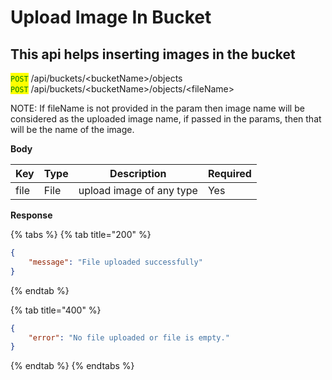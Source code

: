 # Upload Image In Bucket

## This api helps inserting images in the bucket

<mark style="color:green;">`POST`</mark> /api/buckets/\<bucketName>/objects\
<mark style="color:green;">`POST`</mark> /api/buckets/\<bucketName>/objects/\<fileName>

NOTE: If fileName is not provided in the param then image name will be considered as the uploaded image name, if passed in the params, then that will be the name of the image.

**Body**

| Key  | Type | Description              | Required |
| ---- | ---- | ------------------------ | -------- |
| file | File | upload image of any type | Yes      |

**Response**

{% tabs %}
{% tab title="200" %}
```json
{
    "message": "File uploaded successfully"
}
```
{% endtab %}

{% tab title="400" %}
```json
{
    "error": "No file uploaded or file is empty."
}
```
{% endtab %}
{% endtabs %}
